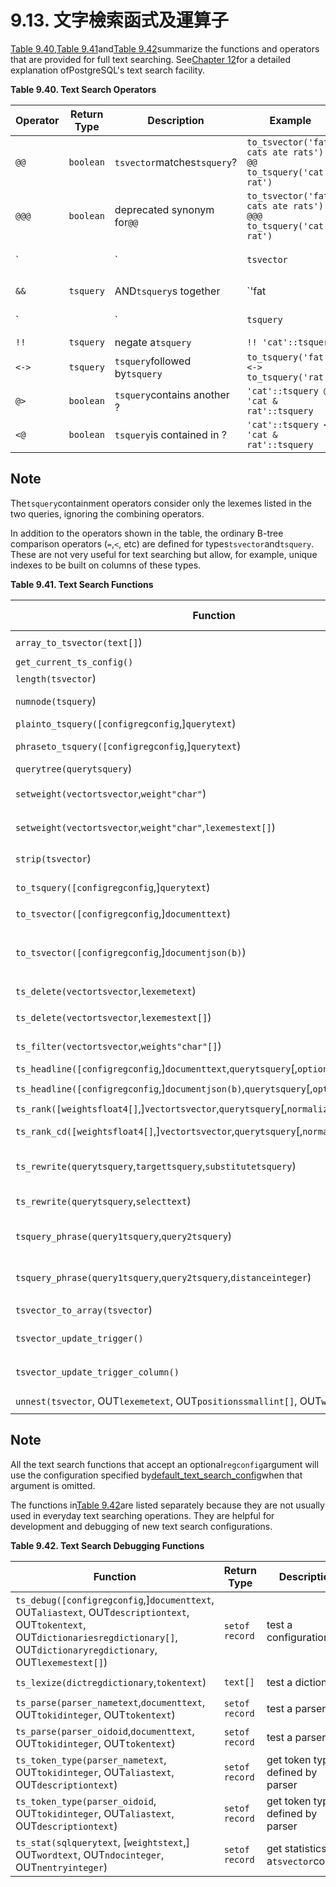 # 9.13. 文字檢索函式及運算子

[Table 9.40](https://www.postgresql.org/docs/10/static/functions-textsearch.html#textsearch-operators-table),[Table 9.41](https://www.postgresql.org/docs/10/static/functions-textsearch.html#textsearch-functions-table)and[Table 9.42](https://www.postgresql.org/docs/10/static/functions-textsearch.html#textsearch-functions-debug-table)summarize the functions and operators that are provided for full text searching. See[Chapter 12](https://www.postgresql.org/docs/10/static/textsearch.html)for a detailed explanation ofPostgreSQL's text search facility.

**Table 9.40. Text Search Operators**

| Operator | Return Type | Description                   | Example                                                        | Result                            |                       |                   |                           |                             |           |         |         |
| -------- | ----------- | ----------------------------- | -------------------------------------------------------------- | --------------------------------- | --------------------- | ----------------- | ------------------------- | --------------------------- | --------- | ------- | ------- |
| `@@`     | `boolean`   | `tsvector`matches`tsquery`?   | `to_tsvector('fat cats ate rats') @@ to_tsquery('cat & rat')`  | `t`                               |                       |                   |                           |                             |           |         |         |
| `@@@`    | `boolean`   | deprecated synonym for`@@`    | `to_tsvector('fat cats ate rats') @@@ to_tsquery('cat & rat')` | `t`                               |                       |                   |                           |                             |           |         |         |
| \`       |             | \`                            | `tsvector`                                                     | concatenate`tsvector`s            | \`'a:1 b:2'::tsvector |                   | 'c:1 d:2 b:3'::tsvector\` | `'a':1 'b':2,5 'c':3 'd':4` |           |         |         |
| `&&`     | `tsquery`   | AND`tsquery`s together        | \`'fat                                                         | rat'::tsquery && 'cat'::tsquery\` | \`( 'fat'             | 'rat' ) & 'cat'\` |                           |                             |           |         |         |
| \`       |             | \`                            | `tsquery`                                                      | OR`tsquery`s together             | \`'fat                | rat'::tsquery     |                           | 'cat'::tsquery\`            | \`( 'fat' | 'rat' ) | 'cat'\` |
| `!!`     | `tsquery`   | negate a`tsquery`             | `!! 'cat'::tsquery`                                            | `!'cat'`                          |                       |                   |                           |                             |           |         |         |
| `<->`    | `tsquery`   | `tsquery`followed by`tsquery` | `to_tsquery('fat') <-> to_tsquery('rat')`                      | `'fat' <-> 'rat'`                 |                       |                   |                           |                             |           |         |         |
| `@>`     | `boolean`   | `tsquery`contains another ?   | `'cat'::tsquery @> 'cat & rat'::tsquery`                       | `f`                               |                       |                   |                           |                             |           |         |         |
| `<@`     | `boolean`   | `tsquery`is contained in ?    | `'cat'::tsquery <@ 'cat & rat'::tsquery`                       | `t`                               |                       |                   |                           |                             |           |         |         |

## Note

The`tsquery`containment operators consider only the lexemes listed in the two queries, ignoring the combining operators.

In addition to the operators shown in the table, the ordinary B-tree comparison operators (`=`,`<`, etc) are defined for types`tsvector`and`tsquery`. These are not very useful for text searching but allow, for example, unique indexes to be built on columns of these types.

**Table 9.41. Text Search Functions**

| Function                                                                                  | Return Type    | Description                                                                                                                          | Example                                                                                 | Result                          |                 |           |
| ----------------------------------------------------------------------------------------- | -------------- | ------------------------------------------------------------------------------------------------------------------------------------ | --------------------------------------------------------------------------------------- | ------------------------------- | --------------- | --------- |
| `array_to_tsvector(text[]`)                                                               | `tsvector`     | convert array of lexemes to`tsvector`                                                                                                | `array_to_tsvector('{fat,cat,rat}'::text[])`                                            | `'cat' 'fat' 'rat'`             |                 |           |
| `get_current_ts_config()`                                                                 | `regconfig`    | get default text search configuration                                                                                                | `get_current_ts_config()`                                                               | `english`                       |                 |           |
| `length(tsvector`)                                                                        | `integer`      | number of lexemes in`tsvector`                                                                                                       | `length('fat:2,4 cat:3 rat:5A'::tsvector)`                                              | `3`                             |                 |           |
| `numnode(tsquery`)                                                                        | `integer`      | number of lexemes plus operators in`tsquery`                                                                                         | \`numnode('(fat & rat)                                                                  | cat'::tsquery)\`                | `5`             |           |
| `plainto_tsquery([configregconfig`,]`querytext`)                                          | `tsquery`      | produce`tsquery`ignoring punctuation                                                                                                 | `plainto_tsquery('english', 'The Fat Rats')`                                            | `'fat' & 'rat'`                 |                 |           |
| `phraseto_tsquery([configregconfig`,]`querytext`)                                         | `tsquery`      | produce`tsquery`that searches for a phrase, ignoring punctuation                                                                     | `phraseto_tsquery('english', 'The Fat Rats')`                                           | `'fat' <-> 'rat'`               |                 |           |
| `querytree(querytsquery`)                                                                 | `text`         | get indexable part of a`tsquery`                                                                                                     | `querytree('foo & ! bar'::tsquery)`                                                     | `'foo'`                         |                 |           |
| `setweight(vectortsvector`,`weight"char"`)                                                | `tsvector`     | assign`weight`_\_to each element of_`vector`\_                                                                                       | `setweight('fat:2,4 cat:3 rat:5B'::tsvector, 'A')`                                      | `'cat':3A 'fat':2A,4A 'rat':5A` |                 |           |
| `setweight(vectortsvector`,`weight"char"`,`lexemestext[]`)                                | `tsvector`     | assign`weight`_\_to elements of_`vector`_that are listed in_`lexemes`\_                                                              | `setweight('fat:2,4 cat:3 rat:5B'::tsvector, 'A', '{cat,rat}')`                         | `'cat':3A 'fat':2,4 'rat':5A`   |                 |           |
| `strip(tsvector`)                                                                         | `tsvector`     | remove positions and weights from`tsvector`                                                                                          | `strip('fat:2,4 cat:3 rat:5A'::tsvector)`                                               | `'cat' 'fat' 'rat'`             |                 |           |
| `to_tsquery([configregconfig`,]`querytext`)                                               | `tsquery`      | normalize words and convert to`tsquery`                                                                                              | `to_tsquery('english', 'The & Fat & Rats')`                                             | `'fat' & 'rat'`                 |                 |           |
| `to_tsvector([configregconfig`,]`documenttext`)                                           | `tsvector`     | reduce document text to`tsvector`                                                                                                    | `to_tsvector('english', 'The Fat Rats')`                                                | `'fat':2 'rat':3`               |                 |           |
| `to_tsvector([configregconfig`,]`documentjson(b)`)                                        | `tsvector`     | reduce each string value in the document to a`tsvector`, and then concatentate those in document order to produce a single`tsvector` | `to_tsvector('english', '{"a": "The Fat Rats"}'::json)`                                 | `'fat':2 'rat':3`               |                 |           |
| `ts_delete(vectortsvector`,`lexemetext`)                                                  | `tsvector`     | remove given`lexeme`_\_from_`vector`\_                                                                                               | `ts_delete('fat:2,4 cat:3 rat:5A'::tsvector, 'fat')`                                    | `'cat':3 'rat':5A`              |                 |           |
| `ts_delete(vectortsvector`,`lexemestext[]`)                                               | `tsvector`     | remove any occurrence of lexemes in`lexemes`_\_from_`vector`\_                                                                       | `ts_delete('fat:2,4 cat:3 rat:5A'::tsvector, ARRAY['fat','rat'])`                       | `'cat':3`                       |                 |           |
| `ts_filter(vectortsvector`,`weights"char"[]`)                                             | `tsvector`     | select only elements with given`weights`_\_from_`vector`\_                                                                           | `ts_filter('fat:2,4 cat:3b rat:5A'::tsvector, '{a,b}')`                                 | `'cat':3B 'rat':5A`             |                 |           |
| `ts_headline([configregconfig`,]`documenttext`,`querytsquery`\[,`optionstext`])           | `text`         | display a query match                                                                                                                | `ts_headline('x y z', 'z'::tsquery)`                                                    | `x y <b>z</b>`                  |                 |           |
| `ts_headline([configregconfig`,]`documentjson(b)`,`querytsquery`\[,`optionstext`])        | `text`         | display a query match                                                                                                                | `ts_headline('{"a":"x y z"}'::json, 'z'::tsquery)`                                      | `{"a":"x y <b>z</b>"}`          |                 |           |
| `ts_rank([weightsfloat4[]`,]`vectortsvector`,`querytsquery`\[,`normalizationinteger`])    | `float4`       | rank document for query                                                                                                              | `ts_rank(textsearch, query)`                                                            | `0.818`                         |                 |           |
| `ts_rank_cd([weightsfloat4[]`,]`vectortsvector`,`querytsquery`\[,`normalizationinteger`]) | `float4`       | rank document for query using cover density                                                                                          | `ts_rank_cd('{0.1, 0.2, 0.4, 1.0}', textsearch, query)`                                 | `2.01317`                       |                 |           |
| `ts_rewrite(querytsquery`,`targettsquery`,`substitutetsquery`)                            | `tsquery`      | replace`target`_\_with_`substitute`\_within query                                                                                    | \`ts\_rewrite('a & b'::tsquery, 'a'::tsquery, 'foo                                      | bar'::tsquery)\`                | \`'b' & ( 'foo' | 'bar' )\` |
| `ts_rewrite(querytsquery`,`selecttext`)                                                   | `tsquery`      | replace using targets and substitutes from a`SELECT`command                                                                          | `SELECT ts_rewrite('a & b'::tsquery, 'SELECT t,s FROM aliases')`                        | \`'b' & ( 'foo'                 | 'bar' )\`       |           |
| `tsquery_phrase(query1tsquery`,`query2tsquery`)                                           | `tsquery`      | make query that searches for`query1`_\_followed by_`query2`\_(same as`<->`operator)                                                  | `tsquery_phrase(to_tsquery('fat'), to_tsquery('cat'))`                                  | `'fat' <-> 'cat'`               |                 |           |
| `tsquery_phrase(query1tsquery`,`query2tsquery`,`distanceinteger`)                         | `tsquery`      | make query that searches for`query1`_\_followed by_`query2`_at distance_`distance`\_                                                 | `tsquery_phrase(to_tsquery('fat'), to_tsquery('cat'), 10)`                              | `'fat' <10> 'cat'`              |                 |           |
| `tsvector_to_array(tsvector`)                                                             | `text[]`       | convert`tsvector`to array of lexemes                                                                                                 | `tsvector_to_array('fat:2,4 cat:3 rat:5A'::tsvector)`                                   | `{cat,fat,rat}`                 |                 |           |
| `tsvector_update_trigger()`                                                               | `trigger`      | trigger function for automatic`tsvector`column update                                                                                | `CREATE TRIGGER ... tsvector_update_trigger(tsvcol, 'pg_catalog.swedish', title, body)` |                                 |                 |           |
| `tsvector_update_trigger_column()`                                                        | `trigger`      | trigger function for automatic`tsvector`column update                                                                                | `CREATE TRIGGER ... tsvector_update_trigger_column(tsvcol, configcol, title, body)`     |                                 |                 |           |
| `unnest(tsvector`, OUT`lexemetext`, OUT`positionssmallint[]`, OUT`weightstext`)           | `setof record` | expand a tsvector to a set of rows                                                                                                   | `unnest('fat:2,4 cat:3 rat:5A'::tsvector)`                                              | `(cat,{3},{D}) ...`             |                 |           |

## Note

All the text search functions that accept an optional`regconfig`argument will use the configuration specified by[default\_text\_search\_config](https://www.postgresql.org/docs/10/static/runtime-config-client.html#guc-default-text-search-config)when that argument is omitted.

The functions in[Table 9.42](https://www.postgresql.org/docs/10/static/functions-textsearch.html#textsearch-functions-debug-table)are listed separately because they are not usually used in everyday text searching operations. They are helpful for development and debugging of new text search configurations.

**Table 9.42. Text Search Debugging Functions**

| Function                                                                                                                                                                               | Return Type    | Description                         | Example                                            | Result                                                                 |
| -------------------------------------------------------------------------------------------------------------------------------------------------------------------------------------- | -------------- | ----------------------------------- | -------------------------------------------------- | ---------------------------------------------------------------------- |
| `ts_debug([configregconfig`,]`documenttext`, OUT`aliastext`, OUT`descriptiontext`, OUT`tokentext`, OUT`dictionariesregdictionary[]`, OUT`dictionaryregdictionary`, OUT`lexemestext[]`) | `setof record` | test a configuration                | `ts_debug('english', 'The Brightest supernovaes')` | `(asciiword,"Word, all ASCII",The,{english_stem},english_stem,{}) ...` |
| `ts_lexize(dictregdictionary`,`tokentext`)                                                                                                                                             | `text[]`       | test a dictionary                   | `ts_lexize('english_stem', 'stars')`               | `{star}`                                                               |
| `ts_parse(parser_nametext`,`documenttext`, OUT`tokidinteger`, OUT`tokentext`)                                                                                                          | `setof record` | test a parser                       | `ts_parse('default', 'foo - bar')`                 | `(1,foo) ...`                                                          |
| `ts_parse(parser_oidoid`,`documenttext`, OUT`tokidinteger`, OUT`tokentext`)                                                                                                            | `setof record` | test a parser                       | `ts_parse(3722, 'foo - bar')`                      | `(1,foo) ...`                                                          |
| `ts_token_type(parser_nametext`, OUT`tokidinteger`, OUT`aliastext`, OUT`descriptiontext`)                                                                                              | `setof record` | get token types defined by parser   | `ts_token_type('default')`                         | `(1,asciiword,"Word, all ASCII") ...`                                  |
| `ts_token_type(parser_oidoid`, OUT`tokidinteger`, OUT`aliastext`, OUT`descriptiontext`)                                                                                                | `setof record` | get token types defined by parser   | `ts_token_type(3722)`                              | `(1,asciiword,"Word, all ASCII") ...`                                  |
| `ts_stat(sqlquerytext`, \[`weightstext`,] OUT`wordtext`, OUT`ndocinteger`, OUT`nentryinteger`)                                                                                         | `setof record` | get statistics of a`tsvector`column | `ts_stat('SELECT vector from apod')`               | `(foo,10,15) ...`                                                      |
